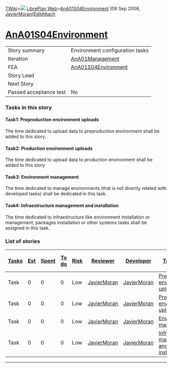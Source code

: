[TWiki](Main_WebHome)&gt;![](/twiki/pub/TWiki/TWikiDocGraphics/web-bg-small.gif) [LibrePlan Web](LibrePlan_WebHome)&gt;[AnA01S04Environment](LibrePlan_AnA01S04Environment "Topic revision: 5 (08 Sep 2008 - 14:19:09)") (08 Sep 2008, [JavierMoran](Main_JavierMoran))[Edit](LibrePlan_AnA01S04Environment?t=1520344118 "Edit this topic text")[Attach](/twiki/bin/attach/LibrePlan/AnA01S04Environment "Attach an image or document to this topic")  

 [AnA01S04Environment](LibrePlan_AnA01S04Environment)
=====================================================

|                        |                                                      |
|------------------------|------------------------------------------------------|
| Story summary          | Environment configuration tasks                      |
| Iteration              | [AnA01Management](LibrePlan_AnA01Management)         |
| FEA                    | [AnA01S04Environment](LibrePlan_AnA01S04Environment) |
| Story Lead             |                                                      |
| Next Story             |                                                      |
| Passed acceptance test | No                                                   |

###  Tasks in this story

####  Task1: Preproduction environment uploads

The time dedicated to upload data to preproduction environment shall be added to this story.

####  Task2: Production environment uploads

The time dedicated to upload data to production environment shall be added to this story

####  Task3: Environment management

The time dedicated to manage environments (that is not directly related with developed tasks) shall be dedicated in this task.

####  Task4: Infraestructure management and installation

The time dedicated to infraestructure like environment installation or management, packages installation or other systems tasks shall be assigned in this task.

###  List of stories

| [Tasks](LibrePlan_AnA01S04Environment?sortcol=0;table=2;up=0#sorted_table "Sort by this column") | [Est](LibrePlan_AnA01S04Environment?sortcol=1;table=2;up=0#sorted_table "Sort by this column") | [Spent](LibrePlan_AnA01S04Environment?sortcol=2;table=2;up=0#sorted_table "Sort by this column") | [To do](LibrePlan_AnA01S04Environment?sortcol=3;table=2;up=0#sorted_table "Sort by this column") | [Risk](LibrePlan_AnA01S04Environment?sortcol=4;table=2;up=0#sorted_table "Sort by this column") | [Reviewer](LibrePlan_AnA01S04Environment?sortcol=5;table=2;up=0#sorted_table "Sort by this column") | [Developer](LibrePlan_AnA01S04Environment?sortcol=6;table=2;up=0#sorted_table "Sort by this column") | [Task Name](LibrePlan_AnA01S04Environment?sortcol=7;table=2;up=0#sorted_table "Sort by this column") | [Start Date](LibrePlan_AnA01S04Environment?sortcol=8;table=2;up=0#sorted_table "Sort by this column") | [Est End Date](LibrePlan_AnA01S04Environment?sortcol=9;table=2;up=0#sorted_table "Sort by this column") | [End Date](LibrePlan_AnA01S04Environment?sortcol=10;table=2;up=0#sorted_table "Sort by this column") |
|--------------------------------------------------------------------------------------------------|------------------------------------------------------------------------------------------------|--------------------------------------------------------------------------------------------------|--------------------------------------------------------------------------------------------------|-------------------------------------------------------------------------------------------------|-----------------------------------------------------------------------------------------------------|------------------------------------------------------------------------------------------------------|------------------------------------------------------------------------------------------------------|-------------------------------------------------------------------------------------------------------|---------------------------------------------------------------------------------------------------------|------------------------------------------------------------------------------------------------------|
| Task                                                                                             | 0                                                                                              | 0                                                                                                | 0                                                                                                | Low                                                                                             | [JavierMoran](Main_JavierMoran)                                                                     | [JavierMoran](Main_JavierMoran)                                                                      | [Preproduction environment uploads](LibrePlan_AnA01S04Environment#TasK1)                             |                                                                                                       |                                                                                                         |                                                                                                      |
| Task                                                                                             | 0                                                                                              | 0                                                                                                | 0                                                                                                | Low                                                                                             | [JavierMoran](Main_JavierMoran)                                                                     | [JavierMoran](Main_JavierMoran)                                                                      | [Production environment uploads](LibrePlan_AnA01S04Environment#TasK2)                                |                                                                                                       |                                                                                                         |                                                                                                      |
| Task                                                                                             | 0                                                                                              | 0                                                                                                | 0                                                                                                | Low                                                                                             | [JavierMoran](Main_JavierMoran)                                                                     | [JavierMoran](Main_JavierMoran)                                                                      | [Environment management](LibrePlan_AnA01S04Environment#TasK3)                                        |                                                                                                       |                                                                                                         |                                                                                                      |
| Task                                                                                             | 0                                                                                              | 0                                                                                                | 0                                                                                                | Low                                                                                             | [JavierMoran](Main_JavierMoran)                                                                     | [JavierMoran](Main_JavierMoran)                                                                      | [Infraestructure management and installation](LibrePlan_AnA01S04Environment#TasK4)                   |                                                                                                       |                                                                                                         |                                                                                                      |

------------------------------------------------------------------------
